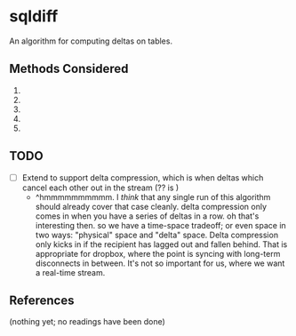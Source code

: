 sqldiff
=======

An algorithm for computing deltas on tables.


Methods Considered
------------------

1.


2.


3.

4.

5.

TODO
----


* [ ] Extend to support delta compression, which is when deltas which cancel each other out in the stream (?? is )
    * ^hmmmmmmmmmm. I *think* that any single run of this algorithm should already cover that case cleanly. delta compression only comes in when you have a series of deltas in a row.
    oh that's interesting then. so we have a time-space tradeoff; or even space in two ways: "physical" space and "delta" space. Delta compression only kicks in if the recipient has lagged out and fallen behind. That is appropriate for dropbox, where the point is syncing with long-term disconnects in between. It's not so important for us, where we want a real-time stream. 

References
-----------

(nothing yet; no readings have been done)
